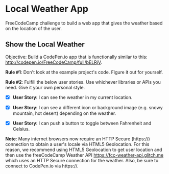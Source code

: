# Local Weather App
FreeCodeCamp challenge to build a web app that gives the weather based on the location of the user.

## Show the Local Weather

Objective: Build a CodePen.io app that is functionally similar to this: http://codepen.io/FreeCodeCamp/full/bELRjV.

**Rule #1**: Don't look at the example project's code. Figure it out for yourself.

**Rule #2**: Fulfill the below user stories. Use whichever libraries or APIs you need. Give it your own personal style.

- [x] **User Story**: I can see the weather in my current location.

- [x] **User Story**: I can see a different icon or background image (e.g. snowy mountain, hot desert) depending on the weather.

- [x] **User Story**: I can push a button to toggle between Fahrenheit and Celsius.

**Note**: Many internet browsers now require an HTTP Secure (https://) connection to obtain a user's locale via HTML5 Geolocation. For this reason, we recommend using HTML5 Geolocation to get user location and then use the freeCodeCamp Weather API https://fcc-weather-api.glitch.me which uses an HTTP Secure connection for the weather. Also, be sure to connect to CodePen.io via https://.